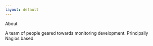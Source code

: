 ```yaml
---
layout: default
---
```


About

A team of people geared towards monitoring development. Principally Nagios based.

